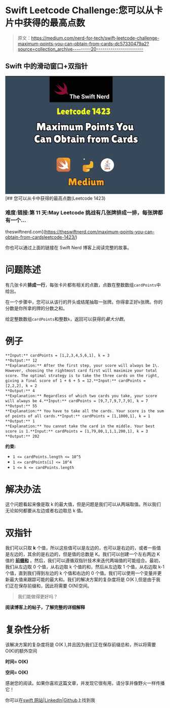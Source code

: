 # Swift Leetcode Challenge:您可以从卡片中获得的最高点数

> 原文：<https://medium.com/nerd-for-tech/swift-leetcode-challenge-maximum-points-you-can-obtain-from-cards-dc57330479a2?source=collection_archive---------20----------------------->

## Swift 中的滑动窗口+双指针

![](img/87e4364efcc7ba8a395ea6be00969523.png)[](https://theswiftnerd.com/maximum-points-you-can-obtain-from-cardsleetcode-1423/) [## 您可以从卡中获得的最高点数(Leetcode 1423)

### 难度:链接:第 11 天:May Leetcode 挑战有几张牌排成一排，每张牌都有一个…

theswiftnerd.com](https://theswiftnerd.com/maximum-points-you-can-obtain-from-cardsleetcode-1423/) 

你也可以通过上面的链接在 Swift Nerd 博客上阅读完整的故事。

# 问题陈述

有几张卡片**排成一行**，每张卡片都有相关的点数，点数在整数数组`cardPoints`中给出。

在一个步骤中，您可以从该行的开头或结尾抽取一张牌。你得拿正好`k`张牌。你的分数是你所拿的牌的分数之和。

给定整数数组`cardPoints`和整数`k`，返回可以获得的*最大分数*。

# 例子

```
**Input:** cardPoints = [1,2,3,4,5,6,1], k = 3
**Output:** 12
**Explanation:** After the first step, your score will always be 1\. However, choosing the rightmost card first will maximize your total score. The optimal strategy is to take the three cards on the right, giving a final score of 1 + 6 + 5 = 12.**Input:** cardPoints = [2,2,2], k = 2
**Output:** 4
**Explanation:** Regardless of which two cards you take, your score will always be 4.**Input:** cardPoints = [9,7,7,9,7,7,9], k = 7
**Output:** 55
**Explanation:** You have to take all the cards. Your score is the sum of points of all cards.**Input:** cardPoints = [1,1000,1], k = 1
**Output:** 1
**Explanation:** You cannot take the card in the middle. Your best score is 1.**Input:** cardPoints = [1,79,80,1,1,1,200,1], k = 3
**Output:** 202
```

**约束:**

*   `1 <= cardPoints.length <= 10^5`
*   `1 <= cardPoints[i] <= 10^4`
*   `1 <= k <= cardPoints.length`

# 解决办法

这个问题看起来像是取 k 的最大值，但是问题是我们可以从两端取值。所以我们无论如何都要从左边或者右边取总 k 值。

# 双指针

我们可以只取 **k** 个值，所以这些值可以是左边的，也可以是右边的，或者一些值是左边的，其余的是右边的，但是值的总数是 K。我们可以创建一个左右两边 K 值的 [**前缀和**](https://www.geeksforgeeks.org/prefix-sum-array-implementation-applications-competitive-programming/) 。然后，我们可以遵循双指针技术来迭代两端值的可能组合。最初，我们从左边取 0 个值，从右边取 k 个值的和，然后从左边取 1 个值，从右边取 k-1 个值，直到我们得到左边的 k 个值和右边的 0 个值。我们可以使用一个变量并更新最大值来跟踪可能的最大和。我们的解决方案的复杂度将是 O(K ),但是由于我们正在保存前缀和，因此将需要 O(N)空间。

> 我们能做得更好吗？

**阅读博客上的帖子，了解完整的详细解释**

# 复杂性分析

该解决方案的复杂度将是 O(K ),并且因为我们正在保存前缀总和，所以将需要 O(K)的额外空间

**时间= O(K)**

**空间= O(K)**

感谢您的阅读。如果你喜欢这篇文章，并发现它很有用，请分享并像野火一样传播它！

你可以在[swift 网站](https://theswiftnerd.com/)|[LinkedIn](https://www.linkedin.com/in/varunrathi28/)|[Github](https://github.com/varunrathi28)上找到我